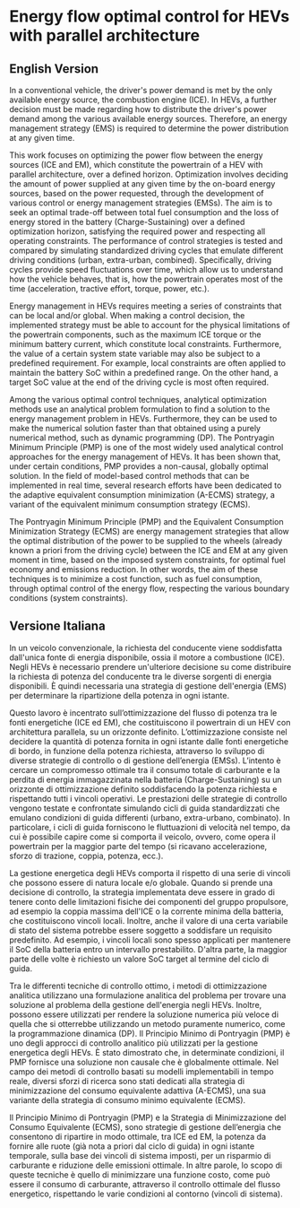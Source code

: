 # Energy flow optimal control for HEVs with parallel architecture

## English Version
In a conventional vehicle, the driver's power demand is met by the only available energy source, the combustion engine (ICE). In HEVs, a further decision must be made regarding how to distribute the driver's power demand among the various available energy sources. Therefore, an energy management strategy (EMS) is required to determine the power distribution at any given time.

This work focuses on optimizing the power flow between the energy sources (ICE and EM), which constitute the powertrain of a HEV with parallel architecture, over a defined horizon. Optimization involves deciding the amount of power supplied at any given time by the on-board energy sources, based on the power requested, through the development of various control or energy management strategies (EMSs). The aim is to seek an optimal trade-off between total fuel consumption and the loss of energy stored in the battery (Charge-Sustaining) over a defined optimization horizon, satisfying the required power and respecting all operating constraints. The performance of control strategies is tested and compared by simulating standardized driving cycles that emulate different driving conditions (urban, extra-urban, combined). Specifically, driving cycles provide speed fluctuations over time, which allow us to understand how the vehicle behaves, that is, how the powertrain operates most of the time (acceleration, tractive effort, torque, power, etc.).

Energy management in HEVs requires meeting a series of constraints that can be local and/or global. When making a control decision, the implemented strategy must be able to account for the physical limitations of the powertrain components, such as the maximum ICE torque or the minimum battery current, which constitute local constraints. Furthermore, the value of a certain system state variable may also be subject to a predefined requirement. For example, local constraints are often applied to maintain the battery SoC within a predefined range. On the other hand, a target SoC value at the end of the driving cycle is most often required.

Among the various optimal control techniques, analytical optimization methods use an analytical problem formulation to find a solution to the energy management problem in HEVs. Furthermore, they can be used to make the numerical solution faster than that obtained using a purely numerical method, such as dynamic programming (DP). The Pontryagin Minimum Principle (PMP) is one of the most widely used analytical control approaches for the energy management of HEVs. It has been shown that, under certain conditions, PMP provides a non-causal, globally optimal solution.
In the field of model-based control methods that can be implemented in real time, several research efforts have been dedicated to the adaptive equivalent consumption minimization (A-ECMS) strategy, a variant of the equivalent minimum consumption strategy (ECMS).

The Pontryagin Minimum Principle (PMP) and the Equivalent Consumption Minimization Strategy (ECMS) are energy management strategies that allow the optimal distribution of the power to be supplied to the wheels (already known a priori from the driving cycle) between the ICE and EM at any given moment in time, based on the imposed system constraints, for optimal fuel economy and emissions reduction. In other words, the aim of these techniques is to minimize a cost function, such as fuel consumption, through optimal control of the energy flow, respecting the various boundary conditions (system constraints).

## Versione Italiana
In un veicolo convenzionale, la richiesta del conducente viene soddisfatta dall'unica fonte di energia disponibile, ossia il motore a combustione (ICE). Negli HEVs è necessario prendere un'ulteriore decisione su come distribuire la richiesta di potenza del conducente tra le diverse sorgenti di energia disponibili. È quindi necessaria una strategia di gestione dell'energia (EMS) per determinare la ripartizione della potenza in ogni istante.

Questo lavoro è incentrato sull’ottimizzazione del flusso di potenza tra le fonti energetiche (ICE ed EM), che costituiscono il powertrain di un HEV con architettura parallela, su un orizzonte definito. L’ottimizzazione consiste nel decidere la quantità di potenza fornita in ogni istante dalle fonti energetiche di bordo, in funzione della potenza richiesta, attraverso lo sviluppo di diverse strategie di controllo o di gestione dell’energia (EMSs). L’intento è cercare un compromesso ottimale tra il consumo totale di carburante e la perdita di energia immagazzinata nella batteria (Charge-Sustaining) su un orizzonte di ottimizzazione definito soddisfacendo la potenza richiesta e rispettando tutti i vincoli operativi. Le prestazioni delle strategie di controllo vengono testate e confrontate simulando cicli di guida standardizzati che emulano condizioni di guida differenti (urbano, extra-urbano, combinato). In particolare, i cicli di guida forniscono le fluttuazioni di velocità nel tempo, da cui è possibile capire come si comporta il veicolo, ovvero, come opera il powertrain per la maggior parte del tempo (si ricavano accelerazione, sforzo di trazione, coppia, potenza, ecc.).

La gestione energetica degli HEVs comporta il rispetto di una serie di vincoli che possono essere di natura locale e/o globale. Quando si prende una decisione di controllo, la strategia implementata deve essere in grado di tenere conto delle limitazioni fisiche dei componenti del gruppo propulsore, ad esempio la coppia massima dell'ICE o la corrente minima della batteria, che costituiscono vincoli locali. Inoltre, anche il valore di una certa variabile di stato del sistema potrebbe essere soggetto a soddisfare un requisito predefinito. Ad esempio, i vincoli locali sono spesso applicati per mantenere il SoC della batteria entro un intervallo prestabilito. D'altra parte, la maggior parte delle volte è richiesto un valore SoC target al termine del ciclo di guida.

Tra le differenti tecniche di controllo ottimo, i metodi di ottimizzazione analitica utilizzano una formulazione analitica del problema per trovare una soluzione al problema della gestione dell'energia negli HEVs. Inoltre, possono essere utilizzati per rendere la soluzione numerica più veloce di quella che si otterrebbe utilizzando un metodo puramente numerico, come la programmazione dinamica (DP). Il Principio Minimo di Pontryagin (PMP) è uno degli approcci di controllo analitico più utilizzati per la gestione energetica degli HEVs. È stato dimostrato che, in determinate condizioni, il PMP fornisce una soluzione non causale che è globalmente ottimale.
Nel campo dei metodi di controllo basati su modelli implementabili in tempo reale, diversi sforzi di ricerca sono stati dedicati alla strategia di minimizzazione del consumo equivalente adattiva (A-ECMS), una sua variante della strategia di consumo minimo equivalente (ECMS).

Il Principio Minimo di Pontryagin (PMP) e la Strategia di Minimizzazione del Consumo Equivalente (ECMS), sono strategie di gestione dell’energia che consentono di ripartire in modo ottimale, tra ICE ed EM, la potenza da fornire alle ruote (già nota a priori dal ciclo di guida) in ogni istante temporale, sulla base dei vincoli di sistema imposti, per un risparmio di carburante e riduzione delle emissioni ottimale. In altre parole, lo scopo di queste tecniche è quello di minimizzare una funzione costo, come può essere il consumo di carburante, attraverso il controllo ottimale del flusso energetico, rispettando le varie condizioni al contorno (vincoli di sistema).
